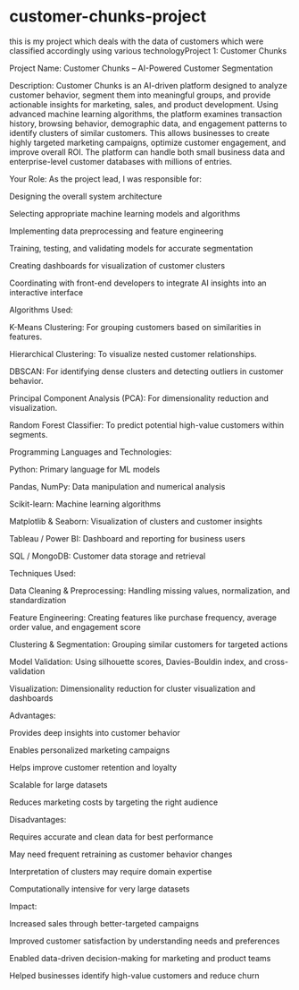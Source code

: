 # customer-chunks-project
this is my project which deals with the data of customers which were classified accordingly using various technologyProject 1: Customer Chunks

Project Name: Customer Chunks – AI-Powered Customer Segmentation

Description:
Customer Chunks is an AI-driven platform designed to analyze customer behavior, segment them into meaningful groups, and provide actionable insights for marketing, sales, and product development. Using advanced machine learning algorithms, the platform examines transaction history, browsing behavior, demographic data, and engagement patterns to identify clusters of similar customers. This allows businesses to create highly targeted marketing campaigns, optimize customer engagement, and improve overall ROI. The platform can handle both small business data and enterprise-level customer databases with millions of entries.

Your Role:
As the project lead, I was responsible for:

Designing the overall system architecture

Selecting appropriate machine learning models and algorithms

Implementing data preprocessing and feature engineering

Training, testing, and validating models for accurate segmentation

Creating dashboards for visualization of customer clusters

Coordinating with front-end developers to integrate AI insights into an interactive interface

Algorithms Used:

K-Means Clustering: For grouping customers based on similarities in features.

Hierarchical Clustering: To visualize nested customer relationships.

DBSCAN: For identifying dense clusters and detecting outliers in customer behavior.

Principal Component Analysis (PCA): For dimensionality reduction and visualization.

Random Forest Classifier: To predict potential high-value customers within segments.

Programming Languages and Technologies:

Python: Primary language for ML models

Pandas, NumPy: Data manipulation and numerical analysis

Scikit-learn: Machine learning algorithms

Matplotlib & Seaborn: Visualization of clusters and customer insights

Tableau / Power BI: Dashboard and reporting for business users

SQL / MongoDB: Customer data storage and retrieval

Techniques Used:

Data Cleaning & Preprocessing: Handling missing values, normalization, and standardization

Feature Engineering: Creating features like purchase frequency, average order value, and engagement score

Clustering & Segmentation: Grouping similar customers for targeted actions

Model Validation: Using silhouette scores, Davies-Bouldin index, and cross-validation

Visualization: Dimensionality reduction for cluster visualization and dashboards

Advantages:


Provides deep insights into customer behavior

Enables personalized marketing campaigns

Helps improve customer retention and loyalty

Scalable for large datasets

Reduces marketing costs by targeting the right audience

Disadvantages:

Requires accurate and clean data for best performance

May need frequent retraining as customer behavior changes

Interpretation of clusters may require domain expertise

Computationally intensive for very large datasets

Impact:

Increased sales through better-targeted campaigns

Improved customer satisfaction by understanding needs and preferences

Enabled data-driven decision-making for marketing and product teams

Helped businesses identify high-value customers and reduce churn
